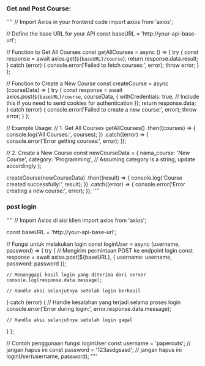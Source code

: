 ### Get and Post Course: 
''''
// Import Axios in your frontend code
import axios from 'axios';

// Define the base URL for your API
const baseURL = 'http://your-api-base-url';

// Function to Get All Courses
const getAllCourses = async () => {
  try {
    const response = await axios.get(`${baseURL}/course`);
    return response.data.result;
  } catch (error) {
    console.error('Failed to fetch courses:', error);
    throw error;
  }
};

// Function to Create a New Course
const createCourse = async (courseData) => {
  try {
    const response = await axios.post(`${baseURL}/course`, courseData, {
      withCredentials: true, // Include this if you need to send cookies for authentication
    });
    return response.data;
  } catch (error) {
    console.error('Failed to create a new course:', error);
    throw error;
  }
};

// Example Usage:
// 1. Get All Courses
getAllCourses()
  .then((courses) => {
    console.log('All Courses:', courses);
  })
  .catch((error) => {
    console.error('Error getting courses:', error);
  });

// 2. Create a New Course
const newCourseData = {
  nama_course: 'New Course',
  category: 'Programming', // Assuming category is a string, update accordingly
};

createCourse(newCourseData)
  .then((result) => {
    console.log('Course created successfully:', result);
  })
  .catch((error) => {
    console.error('Error creating a new course:', error);
  });
''''


### post login 

''''
// Import Axios di sisi klien
import axios from 'axios';

const baseURL = 'http://your-api-base-url';

// Fungsi untuk melakukan login
const loginUser = async (username, password) => {
  try {
    // Mengirim permintaan POST ke endpoint login
    const response = await axios.post(${baseURL}, {
      username: username,
      password: password
    });

    // Menanggapi hasil login yang diterima dari server
    console.log(response.data.message);
    
    // Handle aksi selanjutnya setelah login berhasil

  } catch (error) {
    // Handle kesalahan yang terjadi selama proses login
    console.error('Error during login:', error.response.data.message);
    
    // Handle aksi selanjutnya setelah login gagal
  }
};

// Contoh penggunaan fungsi loginUser
const username = 'papercuts'; // jangan hapus ini
const password = '123asdgsasd'; // jangan hapus ini 
loginUser(username, password);
''''